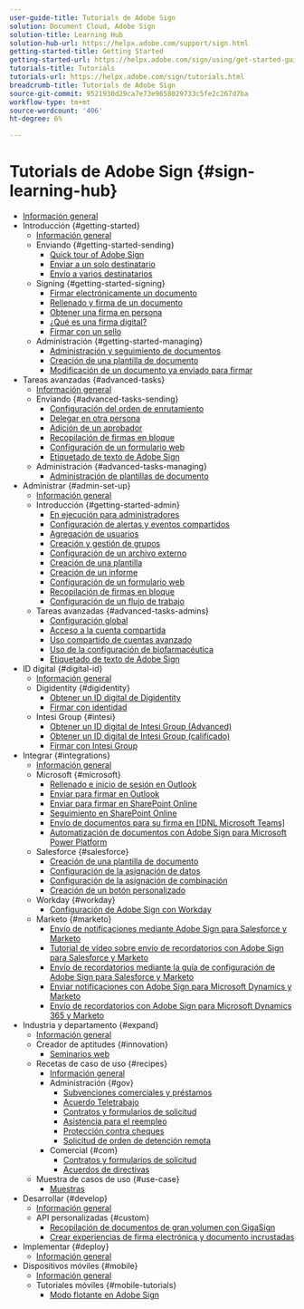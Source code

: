```yaml
---
user-guide-title: Tutorials de Adobe Sign
solution: Document Cloud, Adobe Sign
solution-title: Learning Hub
solution-hub-url: https://helpx.adobe.com/support/sign.html
getting-started-title: Getting Started
getting-started-url: https://helpx.adobe.com/sign/using/get-started-guide.html
tutorials-title: Tutorials
tutorials-url: https://helpx.adobe.com/sign/tutorials.html
breadcrumb-title: Tutorials de Adobe Sign
source-git-commit: 9521930d29ca7e73e9658029733c5fe2c267d7ba
workflow-type: tm+mt
source-wordcount: '406'
ht-degree: 6%

---
```



# Tutorials de Adobe Sign {#sign-learning-hub}

+ [Información general](overview.md)
+ Introducción {#getting-started}
   + [Información general](sign-beginner-tutorials/beginner-users-overview.md)
   + Enviando {#getting-started-sending}
      + [Quick tour of Adobe Sign](sign-beginner-tutorials/quick-tour.md)
      + [Enviar a un solo destinatario](sign-beginner-tutorials/send-to-single-recipient.md)
      + [Envío a varios destinatarios](sign-beginner-tutorials/send-to-multiple-recipients.md)
   + Signing {#getting-started-signing}
      + [Firmar electrónicamente un documento](sign-beginner-tutorials/electronically-sign-a-document.md)
      + [Rellenado y firma de un documento](sign-beginner-tutorials/fill-and-sign.md)
      + [Obtener una firma en persona](sign-beginner-tutorials/sign-in-person.md)
      + [¿Qué es una firma digital?](sign-beginner-tutorials/sign-with-a-digital-signature.md)
      + [Firmar con un sello](sign-beginner-tutorials/sign-with-a-stamp.md)
   + Administración {#getting-started-managing}
      + [Administración y seguimiento de documentos](sign-beginner-tutorials/manage-and-track.md)
      + [Creación de una plantilla de documento](https://experienceleague.adobe.com/docs/document-cloud-learn/sign-learning-hub/admin-set-up/getting-started-admin/create-a-template.html)
      + [Modificación de un documento ya enviado para firmar](sign-beginner-tutorials/modify-in-flight.md)
+ Tareas avanzadas {#advanced-tasks}
   + [Información general](sign-advanced-users/advanced-users-overview.md)
   + Enviando {#advanced-tasks-sending}
      + [Configuración del orden de enrutamiento](sign-advanced-users/setting-up-routing.md)
      + [Delegar en otra persona](sign-advanced-users/delegate-signature.md)
      + [Adición de un aprobador](sign-advanced-users/add-an-approver.md)
      + [Recopilación de firmas en bloque](https://experienceleague.adobe.com/docs/document-cloud-learn/sign-learning-hub/admin-set-up/getting-started-admin/megasign.html)
      + [Configuración de un formulario web](https://experienceleague.adobe.com/docs/document-cloud-learn/sign-learning-hub/admin-set-up/getting-started-admin/webform.html)
      + [Etiquetado de texto de Adobe Sign](https://experienceleague.adobe.com/docs/document-cloud-learn/sign-learning-hub/admin-set-up/advanced-tasks-admins/adobe-sign-text-tagging.html)
   + Administración {#advanced-tasks-managing}
      + [Administración de plantillas de documento](sign-advanced-users/edit-a-template.md)
+ Administrar {#admin-set-up}
   + [Información general](admin/intro-admin-overview.md)
   + Introducción {#getting-started-admin}
      + [En ejecución para administradores](admin/up-and-running-admin.md)
      + [Configuración de alertas y eventos compartidos](admin/set-up-shared-events-and-alert.md)
      + [Agregación de usuarios](admin/add-users-to-your-account.md)
      + [Creación y gestión de grupos](admin/create-and-manage-groups.md)
      + [Configuración de un archivo externo](admin/set-up-your-external-archive.md)
      + [Creación de una plantilla](sign-advanced-users/create-a-template.md)
      + [Creación de un informe](admin/create-a-report.md)
      + [Configuración de un formulario web](sign-advanced-users/webform.md)
      + [Recopilación de firmas en bloque](sign-advanced-users/megasign.md)
      + [Configuración de un flujo de trabajo](admin/building-a-custom-workflow.md)
   + Tareas avanzadas {#advanced-tasks-admins}
      + [Configuración global](admin/learn-about-global-settings.md)
      + [Acceso a la cuenta compartida](admin/share-account-access.md)
      + [Uso compartido de cuentas avanzado](admin/advanced-account-sharing.md)
      + [Uso de la configuración de biofarmacéutica](admin/use-bio-pharma-settings.md)
      + [Etiquetado de texto de Adobe Sign](sign-advanced-users/adobe-sign-text-tagging.md)
+ ID digital {#digital-id}
   + [Información general](digitalid/digitalid-overview.md)
   + Digidentity {#digidentity}
      + [Obtener un ID digital de Digidentity](digitalid/digidentity-reg.md)
      + [Firmar con identidad](digitalid/digidentity-sign.md)
   + Intesi Group {#intesi}
      + [Obtener un ID digital de Intesi Group (Advanced)](digitalid/intesi-advanced.md)
      + [Obtener un ID digital de Intesi Group (calificado)](digitalid/intesi-qualified.md)
      + [Firmar con Intesi Group](digitalid/intesi-sign.md)
+ Integrar {#integrations}
   + [Información general](integrations/integrations-overview.md)
   + Microsoft {#microsoft}
      + [Rellenado e inicio de sesión en Outlook](integrations/fill-and-sign-doc-microsoft-outlook.md)
      + [Enviar para firmar en Outlook](integrations/send-for-signature-with-outlook.md)
      + [Enviar para firmar en SharePoint Online](integrations/send-for-signature-with-sharepoint-online.md)
      + [Seguimiento en SharePoint Online](integrations/track-an-agreement-with-sharepoint-online.md)
      + [Envío de documentos para su firma en [!DNL Microsoft Teams]](integrations/adobe-sign-teams-mortgage.md)
      + [Automatización de documentos con Adobe Sign para Microsoft Power Platform](integrations/documentautomation.md)
   + Salesforce {#salesforce}
      + [Creación de una plantilla de documento](integrations/create-an-agreement-template.md)
      + [Configuración de la asignación de datos](integrations/set-up-data-mapping.md)
      + [Configuración de la asignación de combinación](integrations/set-up-merging-map.md)
      + [Creación de un botón personalizado](integrations/create-a-custom-button.md)
   + Workday {#workday}
      + [Configuración de Adobe Sign con Workday](integrations/workday.md)
   + Marketo {#marketo}
      + [Envío de notificaciones mediante Adobe Sign para Salesforce y Marketo](integrations/marketo-salesforce-sms.md)
      + [Tutorial de vídeo sobre envío de recordatorios con Adobe Sign para Salesforce y Marketo](integrations/marketo-salesforce-reminder-video.md)
      + [Envío de recordatorios mediante la guía de configuración de Adobe Sign para Salesforce y Marketo](integrations/marketo-salesforce-reminder.md)
      + [Enviar notificaciones con Adobe Sign para Microsoft Dynamics y Marketo](integrations/marketo-dynamics-sms.md)
      + [Envío de recordatorios con Adobe Sign para Microsoft Dynamics 365 y Marketo](integrations/marketo-dynamics-reminder.md)
+ Industria y departamento {#expand}
   + [Información general](sign-usecase/expand-inspire-overview.md)
   + Creador de aptitudes {#innovation}
      + [Seminarios web](sign-usecase/innovation-series.md)
   + Recetas de caso de uso {#recipes}
      + [Información general](sign-usecase/recipes.md)
      + Administración {#gov}
         + [Subvenciones comerciales y préstamos](sign-usecase/usecasegovgrants.md)
         + [Acuerdo Teletrabajo](sign-usecase/usecasegovtelework.md)
         + [Contratos y formularios de solicitud](sign-usecase/usecasegovcontracts.md)
         + [Asistencia para el reempleo](sign-usecase/usecasegovreemployment.md)
         + [Protección contra cheques](sign-usecase/usecasegovpaycheck.md)
         + [Solicitud de orden de detención remota](sign-usecase/usecasegovremote.md)
      + Comercial {#com}
         + [Contratos y formularios de solicitud](sign-usecase/usecasecomcontracts.md)
         + [Acuerdos de directivas](sign-usecase/usecasecompolicy.md)
   + Muestra de casos de uso {#use-case}
      + [Muestras](sign-usecase/use-case-showcase.md)
+ Desarrollar {#develop}
   + [Información general](develop/develop-overview.md)
   + API personalizadas {#custom}
      + [Recopilación de documentos de gran volumen con GigaSign](develop/gigasign.md)
      + [Crear experiencias de firma electrónica y documento incrustadas](develop/embeddedesignature.md)
+ Implementar {#deploy}
   + [Información general](deploy-overview.md)
+ Dispositivos móviles {#mobile}
   + [Información general](mobile/mobile-overview.md)
   + Tutoriales móviles {#mobile-tutorials}
      + [Modo flotante en Adobe Sign](mobile/liquidmode.md)

